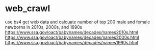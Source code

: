 # web_crawl
use bs4 get web data and calcuate number of top 200 male and female newborns in 2010s, 2000s, and 1990s
https://www.ssa.gov/oact/babynames/decades/names2010s.html
https://www.ssa.gov/oact/babynames/decades/names2000s.html
https://www.ssa.gov/oact/babynames/decades/names1990s.html

